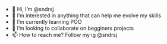 - 👋 Hi, I’m @sndrsj
- 👀 I’m interested in anything that can help me evolve my skills 
- 🌱 I’m currently learning POO
- 💞️ I’m looking to collaborate on begginers projects
- 📫 How to reach me? Follow my ig @sndrsj

<!---
sndrsj/sndrsj is a ✨ special ✨ repository because its `README.md` (this file) appears on your GitHub profile.
You can click the Preview link to take a look at your changes.
--->
